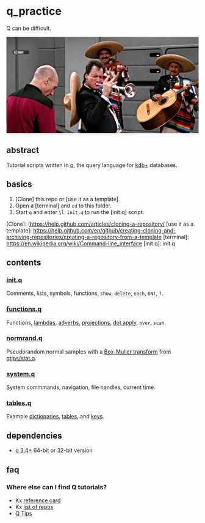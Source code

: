 # q_practice

Q can be difficult.

![mariachi band](q.jpeg)

## abstract

Tutorial scripts written in [q], the query language for [kdb+] databases.

[q]: https://en.wikipedia.org/wiki/Q_(programming_language_from_Kx_Systems)
[kdb+]: https://kx.com/

## basics

1. [Clone] this repo or [use it as a template].
2. Open a [terminal] and `cd` to this folder.
3. Start `q` and enter `\l init.q` to run the [init.q] script.

[Clone]: (https://help.github.com/articles/cloning-a-repository/
[use it as a template]: https://help.github.com/en/github/creating-cloning-and-archiving-repositories/creating-a-repository-from-a-template
[terminal]: https://en.wikipedia.org/wiki/Command-line_interface
[init.q]: init.q

## contents

### [init.q](init.q)

Comments, lists, symbols, functions, `show`, `delete`, `each`, `0N!`, `?`.

### [functions.q](functions.q)

Functions, [lambdas], [adverbs], [projections], [dot apply], `over`, `scan`.

[lambdas]: https://en.wikipedia.org/wiki/Anonymous_function
[adverbs]: https://code.kx.com/q/ref/adverbs/
[projections]: https://code.kx.com/q/ref/syntax/#projection
[dot apply]: https://code.kx.com/wiki/Reference/DotSymbol

### [normrand.q](normrand.q)

Pseudorandom normal samples with a [Box-Muller transform] from [qtips/stat.q].

[Box-Muller transform]: https://en.wikipedia.org/wiki/Box%E2%80%93Muller_transform
[qtips/stat.q]: https://github.com/psaris/qtips/blob/master/stat.q

### [system.q](system.q)

System commmands, navigation, file handles, current time.

### [tables.q](tables.q)

Example [dictionaries], [tables], and [keys].

[dictionaries]: http://code.kx.com/q4m3/5_Dictionaries/
[tables]: http://code.kx.com/q4m3/8_Tables/
[keys]: http://code.kx.com/q4m3/8_Tables/#84-primary-keys-and-keyed-tables

## dependencies

- [q 3.4+] 64-bit or 32-bit version

[q 3.4+]: https://code.kx.com/v2/

## faq

### Where else can I find Q tutorials?

  - Kx [reference card](https://code.kx.com/q/ref/card/)
  - Kx [list of repos](https://code.kx.com/v2/github/)
  - [Q Tips](https://github.com/psaris/qtips)
